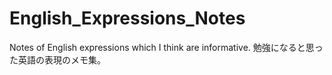 # English_Expressions_Notes
Notes of English expressions which I think are informative.  勉強になると思った英語の表現のメモ集。
